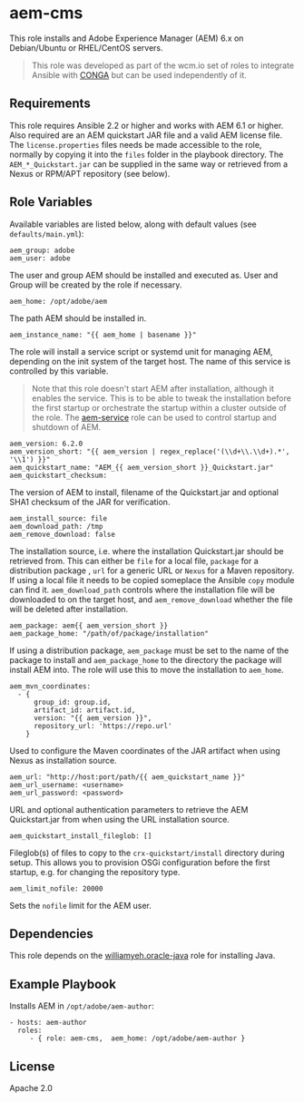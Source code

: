 # aem-cms

This role installs and Adobe Experience Manager (AEM) 6.x on Debian/Ubuntu or RHEL/CentOS servers.
> This role was developed as part of the wcm.io set of roles to integrate Ansible with [CONGA](http://devops.wcm.io/conga/) but can be used independently of it.

## Requirements

This role requires Ansible 2.2 or higher and works with AEM 6.1 or higher. Also required are an AEM quickstart JAR file and a valid AEM license file. The `license.properties` files needs be made accessible to the role, normally by copying it into the `files` folder in the playbook directory. The `AEM_*_Quickstart.jar` can be supplied in the same way or retrieved from a Nexus or RPM/APT repository (see below).

## Role Variables

Available variables are listed below, along with default values (see `defaults/main.yml`):

	aem_group: adobe
	aem_user: adobe

The user and group AEM should be installed and executed as. User and Group will be created by the role if necessary.

	aem_home: /opt/adobe/aem

The path AEM should be installed in.

	aem_instance_name: "{{ aem_home | basename }}"

The role will install a service script or systemd unit for managing AEM, depending on the init system of the target host. The name of this service is controlled by this variable. 
> Note that this role doesn't start AEM after installation, although it enables the service. This is to be able to tweak the installation before the first startup or orchestrate the startup within a cluster outside of the role. The [aem-service](https://github.com/wcm-io-devops/ansible-aem-service) role can be used to control startup and shutdown of AEM.

	aem_version: 6.2.0
	aem_version_short: "{{ aem_version | regex_replace('(\\d+\\.\\d+).*', '\\1') }}"
	aem_quickstart_name: "AEM_{{ aem_version_short }}_Quickstart.jar"
	aem_quickstart_checksum:

The version of AEM to install, filename of the Quickstart.jar and optional SHA1 checksum of the JAR for verification.

	aem_install_source: file
	aem_download_path: /tmp
	aem_remove_download: false

The installation source, i.e. where the installation Quickstart.jar should be retrieved from. This can either be `file` for a local file, `package` for a distribution package , `url` for a generic URL or `Nexus` for a Maven repository. If using a local file it needs to be copied someplace the Ansible `copy` module can find it. `aem_download_path` controls where the installation file will be downloaded to on the target host, and `aem_remove_download` whether the file will be deleted after installation.
	
	aem_package: aem{{ aem_version_short }}
	aem_package_home: "/path/of/package/installation"

If using a distribution package, `aem_package` must be set to the name of the package to install and `aem_package_home` to the directory the package will install AEM into. The role will use this to move the installation to `aem_home`.

	aem_mvn_coordinates:
	  - {
		  group_id: group.id,
		  artifact_id: artifact.id,
		  version: "{{ aem_version }}",
		  repository_url: 'https://repo.url'
		}

Used to configure the Maven coordinates of the JAR artifact when using Nexus as installation source.

	aem_url: "http://host:port/path/{{ aem_quickstart_name }}"
	aem_url_username: <username>
	aem_url_password: <password>

URL and optional authentication parameters to retrieve the AEM Quickstart.jar from when using the URL installation source.

	aem_quickstart_install_fileglob: []
	
Fileglob(s) of files to copy to the `crx-quickstart/install` directory during setup. This allows you to provision OSGi configuration before the first startup, e.g. for changing the repository type.

	aem_limit_nofile: 20000

Sets the `nofile` limit for the AEM user.

## Dependencies

This role depends on the [williamyeh.oracle-java](https://galaxy.ansible.com/williamyeh/oracle-java/) role for installing Java.

## Example Playbook

Installs AEM in `/opt/adobe/aem-author`: 

    - hosts: aem-author
      roles:
         - { role: aem-cms,  aem_home: /opt/adobe/aem-author }

## License

Apache 2.0
